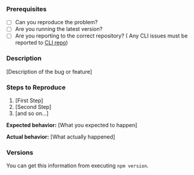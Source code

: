 ### Prerequisites

* [ ] Can you reproduce the problem?
* [ ] Are you running the latest version?
* [ ] Are you reporting to the correct repository? ( Any CLI issues must be reported to [CLI repo])

[CLI repo]: https://github.com/ahmed-taj/handy-gi-cli

### Description

[Description of the bug or feature]

### Steps to Reproduce

1. [First Step]
2. [Second Step]
3. [and so on...]

**Expected behavior:** [What you expected to happen]

**Actual behavior:** [What actually happened]

### Versions

You can get this information from executing `npm version`.
